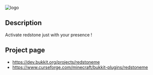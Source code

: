 ![logo](https://i.ibb.co/YPDXdqS/Red-Stone-Me.png)

## Description
Activate redstone just with your presence !


## Project page
+ https://dev.bukkit.org/projects/redstoneme
+ https://www.curseforge.com/minecraft/bukkit-plugins/redstoneme
